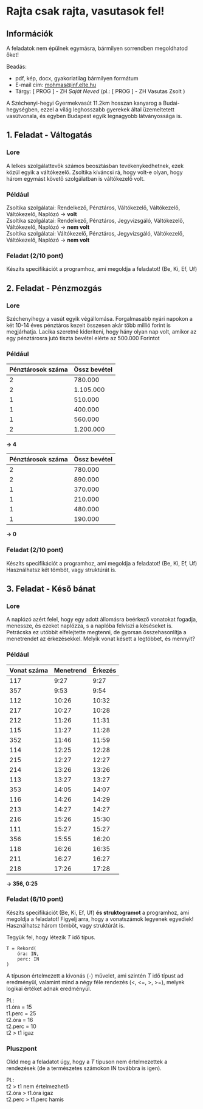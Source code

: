 # Rajta csak rajta, vasutasok fel!

## Információk 
A feladatok nem épülnek egymásra, bármilyen sorrendben megoldhatod őket!  

Beadás:  
- pdf, kép, docx, gyakorlatilag bármilyen formátum 
- E-mail cím: mohmas@inf.elte.hu
- Tárgy:  [ PROG ] - ZH *Saját Neved* (pl.: [ PROG ] - ZH Vasutas Zsolt )

A Széchenyi-hegyi Gyermekvasút 11.2km hosszan kanyarog a Budai-hegységben, ezzel a világ leghosszabb gyerekek által üzemeltetett vasútvonala, és egyben Budapest egyik legnagyobb látványossága is.

## 1. Feladat - Váltogatás

### Lore
A lelkes szolgálattevők számos beosztásban tevékenykedhetnek, ezek közül egyik a váltókezelő. Zsoltika kíváncsi rá, hogy volt-e olyan, hogy három egymást követő szolgálatban is váltókezelő volt.

### Például
Zsoltika szolgálatai: Rendelkező, Pénztáros, Váltókezelő, Váltókezelő, Váltókezelő, Naplózó → **volt**  
Zsoltika szolgálatai: Rendelkező, Pénztáros, Jegyvizsgáló, Váltókezelő, Váltókezelő, Naplózó → **nem volt**  
Zsoltika szolgálatai: Váltókezelő, Pénztáros, Jegyvizsgáló, Váltókezelő, Váltókezelő, Naplózó → **nem volt**

### Feladat (2/10 pont)
Készíts specifikációt a programhoz, ami megoldja a feladatot! (Be, Ki, Ef, Uf)

## 2. Feladat - Pénzmozgás

### Lore
Széchenyihegy a vasút egyik végállomása. Forgalmasabb nyári napokon a két 10-14 éves pénztáros kezeit összesen akár több millió forint is megjárhatja. Lacika szeretné kideríteni, hogy hány olyan nap volt, amikor az egy pénztárosra jutó tiszta bevétel elérte az 500.000 Forintot

### Például
|Pénztárosok száma|Össz bevétel|
|-|-|
|2|780.000|
|2|1.105.000|
|1|510.000|
|1|400.000|
|1|560.000|
|2|1.200.000|
**→ 4**

|Pénztárosok száma|Össz bevétel|
|-|-|
|2|780.000|
|2|890.000|
|1|370.000|
|1|210.000|
|1|480.000|
|1|190.000|
**→ 0**

### Feladat (2/10 pont)
Készíts specifikációt a programhoz, ami megoldja a feladatot! (Be, Ki, Ef, Uf)  
Használhatsz két tömböt, vagy struktúrát is.

## 3. Feladat - Késő bánat

### Lore
A naplózó azért felel, hogy egy adott állomásra beérkező vonatokat fogadja, menessze, és ezeket naplózza, s a naplóba felviszi a késéseket is. Petrácska ez utóbbit elfelejtette megtenni, de gyorsan összehasonlítja a menetrendet az érkezésekkel. Melyik vonat késett a legtöbbet, és mennyit?

### Például
|Vonat száma|Menetrend|Érkezés|
|-|-|-|
|117|9:27|9:27|
|357|9:53|9:54|
|112|10:26|10:32|
|217|10:27|10:28|
|212|11:26|11:31|
|115|11:27|11:28|
|352|11:46|11:59|
|114|12:25|12:28|
|215|12:27|12:27|
|214|13:26|13:26|
|113|13:27|13:27|
|353|14:05|14:07|
|116|14:26|14:29|
|213|14:27|14:27|
|216|15:26|15:30|
|111|15:27|15:27|
|356|15:55|16:20|
|118|16:26|16:35|
|211|16:27|16:27|
|218|17:26|17:28|
**→ 356, 0:25**

### Feladat (6/10 pont)
Készíts specifikációt (Be, Ki, Ef, Uf) **és struktogramot** a programhoz, ami megoldja a feladatot! Figyelj arra, hogy a vonatszámok legyenek egyediek!  
Használhatsz három tömböt, vagy struktúrát is.  


Tegyük fel, hogy létezik *T* idő típus.
````
T = Rekord(
    óra: IN,
    perc: IN
)
````
A típuson értelmezett a kivonás (-) művelet, ami szintén *T* idő típust ad eredményül, valamint mind a négy féle rendezés (<, <=, >, >=), melyek logikai értéket adnak eredményül.

Pl.:  
t1.óra = 15  
t1.perc = 25  
t2.óra = 16  
t2.perc = 10  
t2 > t1 igaz


### Pluszpont
Oldd meg a feladatot úgy, hogy a *T* típuson nem értelmezettek a rendezések (de a természetes számokon IN továbbra is igen).  

Pl.:  
t2 > t1 nem értelmezhető  
t2.óra > t1.óra igaz  
t2.perc > t1.perc hamis